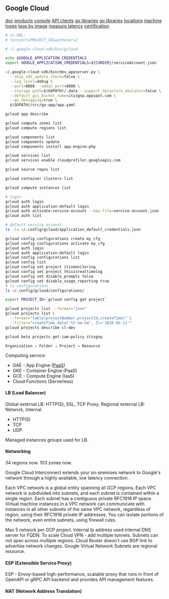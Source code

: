 Google Cloud
-

[doc](https://cloud.google.com/sdk/gcloud/)
[products](https://cloud.google.com/products/)
[console](https://console.cloud.google.com/)
[API clients](https://developers.google.com/api-client-library/)
[go libraries](https://pkg.go.dev/cloud.google.com/go#section-readme)
[go libraries](https://github.com/googleapis)
[locations](https://cloud.google.com/about/locations/)
[machine types](https://cloud.google.com/compute/docs/machine-types)
[tags by image](https://cloud.google.com/vision/docs/drag-and-drop)
[measure latency](https://gcping.com/)
[certification](https://cloud.google.com/certification/cloud-developer)

````bash
# in URL:
# ?project=PROJECT_ID&authuser=2

# ~/.google-cloud-sdk/bin/gcloud

echo $GOOGLE_APPLICATION_CREDENTIALS
export GOOGLE_APPLICATION_CREDENTIALS=${CURDIR}/serviceAccount.json

~/.google-cloud-sdk/bin/dev_appserver.py \
  --skip_sdk_update_check=false \
  --log_level=debug \
  --port=8080 --admin_port=8000 \
  --storage_path=$(GOPATH)/.data --support_datastore_emulator=false \
  --default_gcs_bucket_name=itisgnp.appspot.com \
  --go_debugging=true \
  $(GOPATH)/src/go-app/app.yaml

gcloud app describe

gcloud compute zones list
gcloud compute regions list

gcloud components list
gcloud components update
gcloud components install app-engine-php

gcloud services list
gcloud services enable cloudprofiler.googleapis.com

gcloud source repos list

gcloud container clusters list

gcloud compute instances list

# login
gcloud auth login
gcloud auth application-default login
gcloud auth activate-service-account --key-file=service-account.json
gcloud auth list

# default service account
ls -la ~/.config/gcloud/application_default_credentials.json

gcloud config configurations create my_cfg
gcloud config configurations activate my_cfg
gcloud auth login
gcloud auth application-default login
gcloud config configurations list
gcloud config list
gcloud config set project itismonitoring
gcloud config set project thisisrealtimelog
gcloud config set disable_prompts false
gcloud config set disable_usage_reporting true
# ls configurations
ls ~/.config/gcloud/configurations/

export PROJECT_ID=`gcloud config get project`

gcloud projects list --format="json"
gcloud projects list \
  --format="table(projectNumber,projectId,createTime)" \
  --filter="createTime.date('%Y-%m-%d', Z)='2016-05-11'"
gcloud projects describe cl-dev

gcloud beta projects get-iam-policy itisgnp
````

````
Organization ⇒ Folder ⇒ Project ⇒ Resource
````

Computing service:
* GAE - App Engine ([PaaS](https://twitter.com/cn007b/status/1024010042838851585))
* GKE - Container Engine (PaaS)
* GCE - Compute Engine (IaaS)
* Cloud Functions (Serverless)

#### LB (Load Balancer)

Global external LB: HTTP(S), SSL, TCP Proxy.
Regional external LB: Network, Internal.

* HTTP(S)
* TCP
* UDP

Managed instances groups used for LB.

#### Networking

34 regions now.
103 zones now.

Google Cloud Interconnect extends your on-premises network
to Google's network through a highly available, low latency connection.

Each VPC network is a global entity spanning all GCP regions.
Each VPC network is subdivided into subnets,
and each subnet is contained within a single region.
Each subnet has a contiguous private RFC1918 IP space.
Virtual machine instances in a VPC network can communicate with instances
in all other subnets of the same VPC network, regardless of region,
using their RFC1918 private IP addresses.
You can isolate portions of the network, even entire subnets, using firewall rules.

Max 5 network per GCP project.
Internal Ip address used internal DNS server for FQDN.
To scale Cloud VPN - add multiple tunnels.
Subnets can not span across multiple regions.
Cloud Router doesn't use BGP link to advertise network changes.
Google Virtual Network Subnets are regional resource.

#### ESP (Extensible Service Proxy)

ESP - Envoy-based high-performance, scalable proxy that runs in front of
OpenAPI or gRPC API backend and provides API management features.

#### NAT (Network Address Translation)

